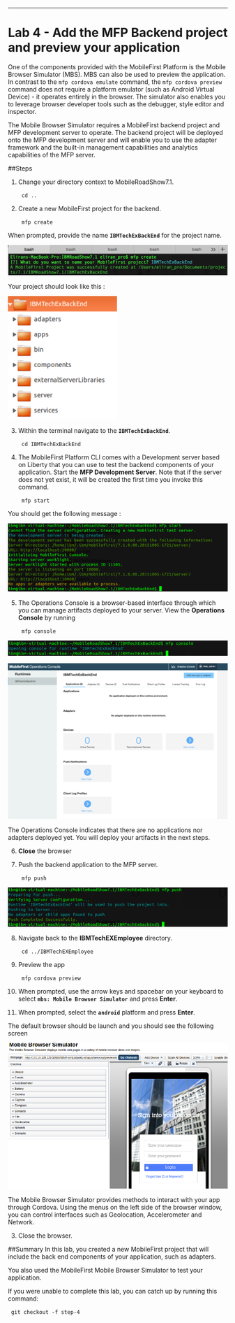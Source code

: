 - - -
# Lab 4 - Add the MFP Backend project and preview your application

One of the components provided with the MobileFirst Platform is the Mobile Browser Simulator (MBS).  MBS can also be used to preview the application.  In contrast to the `mfp cordova emulate` command, the `mfp cordova preview` command does not require a platform emulator (such as Android Virtual Device) - it operates entirely in the browser.  The simulator also enables you to leverage browser developer tools such as the debugger, style editor and inspector.

The Mobile Browser Simulator requires a MobileFirst backend project and MFP development server to operate.  The backend project will be deployed onto the MFP development server and will enable you to use the adapter framework and the built-in management capabilities and analytics capabilities of the MFP server.

##Steps
1. Change your directory context to MobileRoadShow7.1.

        cd ..
        
2. Create a new MobileFirst project for the backend.

        mfp create

  When prompted, provide the name **`IBMTechExBackEnd`** for the project name.

  ![cli mfp create](images/Lab4-01-mfp-create.png)

  Your project should look like this :

  <img src="images/Lab4-02a-project-folder.png" width="250"/>

3. Within the terminal navigate to the **`IBMTechExBackEnd`**.

        cd IBMTechExBackEnd

4. The MobileFirst Platform CLI comes with a Development server based on Liberty that you can use to test the backend components of your application.  Start the **MFP Development Server**.  Note that if the server does not yet exist, it will be created the first time you invoke this command.

        mfp start

  You should get the following message :

  ![cli mfp start](images/Lab4-03a-mfp-start.png)

5. The Operations Console is a browser-based interface through which you can manage artifacts deployed to your server.  View the **Operations Console** by running

        mfp console

  ![cli mfp console](images/Lab4-04a-mfp-console.png)

  <img src="images/Lab4-05-http-console.png" width="550"/>
  
  The Operations Console indicates that there are no applications nor adapters deployed yet.  You will deploy your artifacts in the next steps.

6. **Close** the browser

7. Push the backend application to the MFP server.

        mfp push

  ![cli mfp push](images/Lab4-06a-mfp-push.png)

8. Navigate back to the **IBMTechEXEmployee** directory.

        cd ../IBMTechEXEmployee
        
9. Preview the app

        mfp cordova preview

  1. When prompted, use the arrow keys and spacebar on your keyboard to select **`mbs: Mobile Browser Simulator`** and press **Enter**.
  
  2. When prompted, select the **`android`** platform and press **Enter**.
  
  The default browser should be launch and you should see the following screen

  <img src="images/Lab4-08-splash2.png" width="550"/>
 
  The Mobile Browser Simulator provides methods to interact with your app through Cordova.  Using the menus on the left side of the browser window, you can control interfaces such as Geolocation, Accelerometer and Network.

3. Close the browser.
  
##Summary
In this lab, you created a new MobileFirst project that will include the back end components of your application, such as adapters.  

You also used the MobileFirst Mobile Browser Simulator to test your application.

If you were unable to complete this lab, you can catch up by running this command:

     git checkout -f step-4
